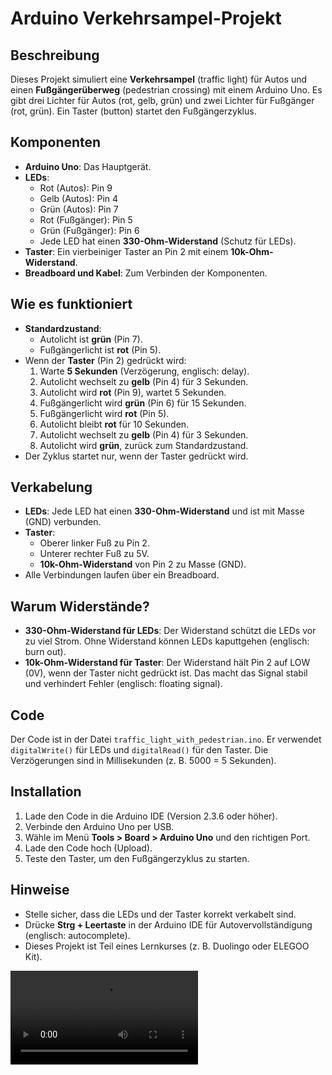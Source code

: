 # Arduino Verkehrsampel-Projekt

## Beschreibung
Dieses Projekt simuliert eine **Verkehrsampel** (traffic light) für Autos und einen **Fußgängerüberweg** (pedestrian crossing) mit einem Arduino Uno. Es gibt drei Lichter für Autos (rot, gelb, grün) und zwei Lichter für Fußgänger (rot, grün). Ein Taster (button) startet den Fußgängerzyklus.

## Komponenten
- **Arduino Uno**: Das Hauptgerät.
- **LEDs**: 
  - Rot (Autos): Pin 9
  - Gelb (Autos): Pin 4
  - Grün (Autos): Pin 7
  - Rot (Fußgänger): Pin 5
  - Grün (Fußgänger): Pin 6
  - Jede LED hat einen **330-Ohm-Widerstand** (Schutz für LEDs).
- **Taster**: Ein vierbeiniger Taster an Pin 2 mit einem **10k-Ohm-Widerstand**.
- **Breadboard und Kabel**: Zum Verbinden der Komponenten.

## Wie es funktioniert
- **Standardzustand**: 
  - Autolicht ist **grün** (Pin 7).
  - Fußgängerlicht ist **rot** (Pin 5).
- Wenn der **Taster** (Pin 2) gedrückt wird:
  1. Warte **5 Sekunden** (Verzögerung, englisch: delay).
  2. Autolicht wechselt zu **gelb** (Pin 4) für 3 Sekunden.
  3. Autolicht wird **rot** (Pin 9), wartet 5 Sekunden.
  4. Fußgängerlicht wird **grün** (Pin 6) für 15 Sekunden.
  5. Fußgängerlicht wird **rot** (Pin 5).
  6. Autolicht bleibt **rot** für 10 Sekunden.
  7. Autolicht wechselt zu **gelb** (Pin 4) für 3 Sekunden.
  8. Autolicht wird **grün**, zurück zum Standardzustand.
- Der Zyklus startet nur, wenn der Taster gedrückt wird.

## Verkabelung
- **LEDs**: Jede LED hat einen **330-Ohm-Widerstand** und ist mit Masse (GND) verbunden.
- **Taster**: 
  - Oberer linker Fuß zu Pin 2.
  - Unterer rechter Fuß zu 5V.
  - **10k-Ohm-Widerstand** von Pin 2 zu Masse (GND).
- Alle Verbindungen laufen über ein Breadboard.

## Warum Widerstände?
- **330-Ohm-Widerstand für LEDs**: Der Widerstand schützt die LEDs vor zu viel Strom. Ohne Widerstand können LEDs kaputtgehen (englisch: burn out).
- **10k-Ohm-Widerstand für Taster**: Der Widerstand hält Pin 2 auf LOW (0V), wenn der Taster nicht gedrückt ist. Das macht das Signal stabil und verhindert Fehler (englisch: floating signal).

## Code
Der Code ist in der Datei `traffic_light_with_pedestrian.ino`. Er verwendet `digitalWrite()` für LEDs und `digitalRead()` für den Taster. Die Verzögerungen sind in Millisekunden (z. B. 5000 = 5 Sekunden).

## Installation
1. Lade den Code in die Arduino IDE (Version 2.3.6 oder höher).
2. Verbinde den Arduino Uno per USB.
3. Wähle im Menü **Tools > Board > Arduino Uno** und den richtigen Port.
4. Lade den Code hoch (Upload).
5. Teste den Taster, um den Fußgängerzyklus zu starten.

## Hinweise
- Stelle sicher, dass die LEDs und der Taster korrekt verkabelt sind.
- Drücke **Strg + Leertaste** in der Arduino IDE für Autovervollständigung (englisch: autocomplete).
- Dieses Projekt ist Teil eines Lernkurses (z. B. Duolingo oder ELEGOO Kit).


<video controls src="[https://github.com/your-username/your-repo/blob/main/your-video.mp4](https://github.com/jecastrom/arduino_Verkehrsampel-Projekt/blob/main/video.MP4)" type="video/mp4"></video>
